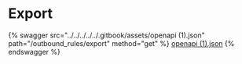 # Export

{% swagger src="../../../../../.gitbook/assets/openapi (1).json" path="/outbound_rules/export" method="get" %}
[openapi (1).json](<../../../../../.gitbook/assets/openapi (1).json>)
{% endswagger %}

